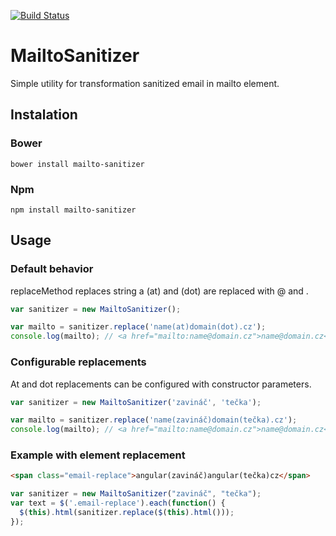 [![Build Status](https://travis-ci.org/winsik/MailtoSanitizer.svg?branch=master)](https://travis-ci.org/winsik/MailtoSanitizer)

# MailtoSanitizer

Simple utility for transformation sanitized email in mailto element.

## Instalation

### Bower

```
bower install mailto-sanitizer
```

### Npm

```
npm install mailto-sanitizer
```

## Usage

### Default behavior

replaceMethod replaces string a
(at) and (dot) are replaced with @ and .

```javascript
var sanitizer = new MailtoSanitizer();

var mailto = sanitizer.replace('name(at)domain(dot).cz');
console.log(mailto); // <a href="mailto:name@domain.cz">name@domain.cz</a>
```

### Configurable replacements
At and dot replacements can be configured with constructor parameters.


```javascript
var sanitizer = new MailtoSanitizer('zavináč', 'tečka');

var mailto = sanitizer.replace('name(zavináč)domain(tečka).cz');
console.log(mailto); // <a href="mailto:name@domain.cz">name@domain.cz</a>
```

### Example with element replacement

```html
<span class="email-replace">angular(zavináč)angular(tečka)cz</span>
```

```javascript
var sanitizer = new MailtoSanitizer("zavináč", "tečka");
var text = $('.email-replace').each(function() {
  $(this).html(sanitizer.replace($(this).html()));
});
```